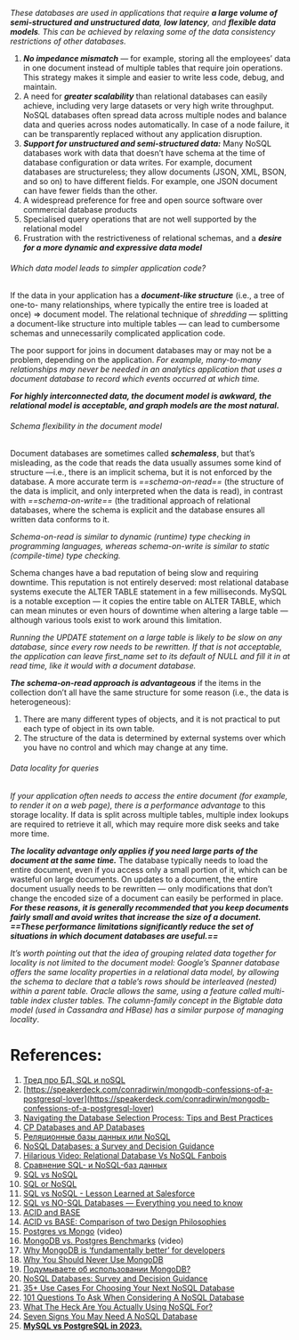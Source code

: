 
*These databases are used in applications that require **a large volume of semi-structured and unstructured data**, **low latency**, and **flexible data models**. This can be achieved by relaxing some of the data consistency restrictions of other databases.*

1. ***No impedance mismatch*** — for example, storing all the employees’ data in one document instead of multiple tables that require join operations. This strategy makes it simple and easier to write less code, debug, and maintain.
2. A need for ***greater scalability*** than relational databases can easily achieve, including very large datasets or very high write throughput. NoSQL databases often spread data across multiple nodes and balance data and queries across nodes automatically. In case of a node failure, it can be transparently replaced without any application disruption.
3. ***Support for unstructured and semi-structured data:*** Many NoSQL databases work with data that doesn’t have schema at the time of database configuration or data writes. For example, document databases are structureless; they allow documents (JSON, XML, BSON, and so on) to have different fields. For example, one JSON document can have fewer fields than the other.
4. A widespread preference for free and open source software over commercial database products
5. Specialised query operations that are not well supported by the relational model
6. Frustration with the restrictiveness of relational schemas, and a ***desire for a more dynamic and expressive data model***

###### Which data model leads to simpler application code?

If the data in your application has a ***document-like structure*** (i.e., a tree of one-to- many relationships, where typically the entire tree is loaded at once) => document model. The relational technique of *shredding* — splitting a document-like structure into multiple tables — can lead to cumbersome schemas and unnecessarily complicated application code.

The poor support for joins in document databases may or may not be a problem, depending on the application. *For example, many-to-many relationships may never be needed in an analytics application that uses a document database to record which events occurred at which time.*

***For highly interconnected data, the document model is awkward, the relational model is acceptable, and graph models are the most natural.***

###### Schema flexibility in the document model

Document databases are sometimes called ***schemaless***, but that’s misleading, as the code that reads the data usually assumes some kind of structure  —i.e., there is an implicit schema, but it is not enforced by the database. A more accurate term is *==schema-on-read==* (the structure of the data is implicit, and only interpreted when the data is read), in contrast with *==schema-on-write==* (the traditional approach of relational databases, where the schema is explicit and the database ensures all written data conforms to it.

*Schema-on-read is similar to dynamic (runtime) type checking in programming languages, whereas schema-on-write is similar to static (compile-time) type checking.*

Schema changes have a bad reputation of being slow and requiring downtime. This reputation is not entirely deserved: most relational database systems execute the ALTER TABLE statement in a few milliseconds. MySQL is a notable exception — it copies the entire table on ALTER TABLE, which can mean minutes or even hours of downtime when altering a large table — although various tools exist to work around this limitation. 

*Running the UPDATE statement on a large table is likely to be slow on any database, since every row needs to be rewritten. If that is not acceptable, the application can leave first_name set to its default of NULL and fill it in at read time, like it would with a document database.*

***The schema-on-read approach is advantageous*** if the items in the collection don’t all have the same structure for some reason (i.e., the data is heterogeneous):
1. There are many different types of objects, and it is not practical to put each type of object in its own table.
2. The structure of the data is determined by external systems over which you have no control and which may change at any time.

###### Data locality for queries

*If your application often needs to access the entire document (for example, to render it on a web page), there is a performance advantage* to this storage locality. If data is split across multiple tables, multiple index lookups are required to retrieve it all, which may require more disk seeks and take more time.

***The locality advantage only applies if you need large parts of the document at the same time.*** The database typically needs to load the entire document, even if you access only a small portion of it, which can be wasteful on large documents. On updates to a document, the entire document usually needs to be rewritten — only modifications that don’t change the encoded size of a document can easily be performed in place. ***For these reasons, it is generally recommended that you keep documents fairly small and avoid writes that increase the size of a document.*** ***==These performance limitations significantly reduce the set of situations in which document databases are useful.==***

*It’s worth pointing out that the idea of grouping related data together for locality is not limited to the document model: Google’s Spanner database offers the same locality properties in a relational data model, by allowing the schema to declare that a table’s rows should be interleaved (nested) within a parent table. Oracle allows the same, using a feature called multi-table index cluster tables. The column-family concept in the Bigtable data model (used in Cassandra and HBase) has a similar purpose of managing locality*.

# References:

1. [Тред про БД. SQL и noSQL](https://twitter.com/_abstractart/status/1645427803670601729?t=AJ8OMxAOEpJpQ-r6XiozhA&s=35)
2. [https://speakerdeck.com/conradirwin/mongodb-confessions-of-a-postgresql-lover](https://speakerdeck.com/conradirwin/mongodb-confessions-of-a-postgresql-lover)
3. [Navigating the Database Selection Process: Tips and Best Practices](https://medium.com/bytebytego-system-design-alliance/navigating-the-database-selection-process-tips-and-best-practices-c737c89dab5f)
4. [CP Databases and AP Databases](https://blog.andyet.com/2014/10/01/right-database)
5. [Реляционные базы данных или NoSQL](https://boosty.to/megdu_skobok/posts/3bbc0208-9c69-4189-94ce-c941cbb08a78?share=post_link)
6. [NoSQL Databases: a Survey and Decision Guidance](https://medium.baqend.com/nosql-databases-a-survey-and-decision-guidance-ea7823a822d#.wskogqenq)
7. [Hilarious Video: Relational Database Vs NoSQL Fanbois](http://highscalability.com/blog/2010/9/5/hilarious-video-relational-database-vs-nosql-fanbois.html)
8. [Сравнение SQL- и NoSQL-баз данных](https://habr.com/ru/companies/ruvds/articles/727474/)
9. [SQL vs NoSQL](https://www.upwork.com/hiring/data/sql-vs-nosql-databases-whats-the-difference/)
10. [SQL or NoSQL](https://github.com/donnemartin/system-design-primer#sql-or-nosql)
11. [SQL vs NoSQL - Lesson Learned at Salesforce](https://engineering.salesforce.com/sql-or-nosql-9eaf1d92545b)
12. [SQL vs NO-SQL Databases — Everything you need to know](https://medium.com/javarevisited/sql-vs-no-sql-databases-everything-you-need-to-know-b723457446a5)
13. [ACID and BASE](https://neo4j.com/blog/acid-vs-base-consistency-models-explained/)
14. [ACID vs BASE: Comparison of two Design Philosophies](https://luminousmen.com/post/acid-vs-base-comparison-of-two-design-philosophies)
15. [Postgres vs Mongo](https://www.youtube.com/watch?v=SNzOZKvFZ68) (video)
16. [MongoDB vs. Postgres Benchmarks](https://www.youtube.com/watch?v=-AIjKrWi0x0&list=PLH-XmS0lSi_zTZrols83QSxI3Q96dSbBm&index=103) (video)
17. [Why MongoDB is ‘fundamentally better’ for developers](https://www.infoworld.com/article/3570729/why-mongodb-is-fundamentally-better-for-developers.amp.html)
18. [Why You Should Never Use MongoDB](http://www.sarahmei.com/blog/2013/11/11/why-you-should-never-use-mongodb/)
19. [Подумываете об использовании MongoDB?](https://habr.com/ru/company/otus/blog/565700/)
20. [NoSQL Databases: Survey and Decision Guidance](https://medium.baqend.com/nosql-databases-a-survey-and-decision-guidance-ea7823a822d)
21. [35+ Use Cases For Choosing Your Next NoSQL Database](http://highscalability.com/blog/2011/6/20/35-use-cases-for-choosing-your-next-nosql-database.html)
22. [101 Questions To Ask When Considering A NoSQL Database](http://highscalability.com/blog/2011/6/15/101-questions-to-ask-when-considering-a-nosql-database.html)
23. [What The Heck Are You Actually Using NoSQL For?](http://highscalability.com/blog/2010/12/6/what-the-heck-are-you-actually-using-nosql-for.html)
24. [Seven Signs You May Need A NoSQL Database](http://highscalability.com/blog/2010/2/16/seven-signs-you-may-need-a-nosql-database.html)
25. **[MySQL vs PostgreSQL in 2023.](https://dbconvert.com/blog/mysql-vs-postgresql/)**